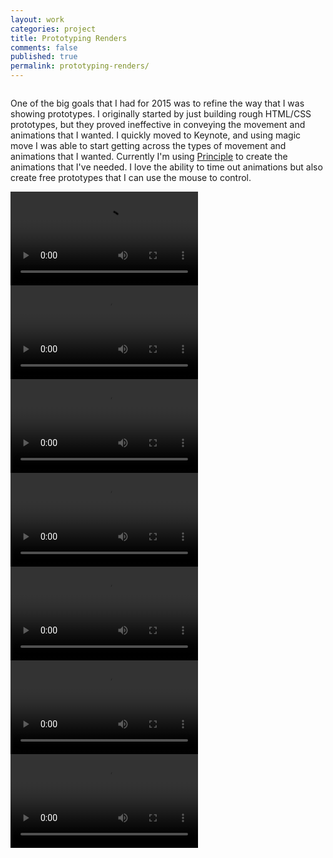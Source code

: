 ```yaml
---
layout: work
categories: project
title: Prototyping Renders
comments: false
published: true
permalink: prototyping-renders/
---
```

<div class="row clearfix">
	<div class="column full">
		<p>One of the big goals that I had for 2015 was to refine the way that I was showing prototypes. I originally started by just building rough HTML/CSS prototypes, but they proved ineffective in conveying the movement and animations that I wanted. I quickly moved to Keynote, and using magic move I was able to start getting across the types of movement and animations that I wanted. Currently I'm using <a href="http://principleformac.com/" target="_blank">Principle</a> to create the animations that I've needed. I love the ability to time out animations but also create free prototypes that I can use the mouse to control.</p>
	</div>
</div>

<div class="row clearfix project-image">
	<div class="column half medium-half">
		<video class="drop-shadow" id="sampleMovie" src="/img/proj/prototyping/music.mov" controls loop></video>
	</div>
	<div class="column half medium-half">
		<video class="drop-shadow" id="sampleMovie" src="/img/proj/prototyping/switch.mov" controls loop></video>
	</div>
</div>
<div class="row clearfix project-image">
	<div class="column half medium-half">
		<video class="drop-shadow" id="sampleMovie" src="/img/proj/prototyping/button.mov" controls loop></video>
	</div>
	<div class="column half medium-half">
		<video class="drop-shadow" id="sampleMovie" src="/img/proj/prototyping/signin.mov" controls loop></video>
	</div>
</div>
<div class="row clearfix project-image">
	<div class="column third">
		<video class="drop-shadow" id="sampleMovie" src="/img/proj/prototyping/ecomm-app.mov" controls loop></video>
	</div>
		<div class="column third">
		<video class="drop-shadow" id="sampleMovie" src="/img/proj/prototyping/music-app.mov" controls loop></video>
	</div>
	<div class="column third">
		<video class="drop-shadow" id="sampleMovie" src="/img/proj/prototyping/finance-app.mov" controls loop></video>
	</div>
</div>
